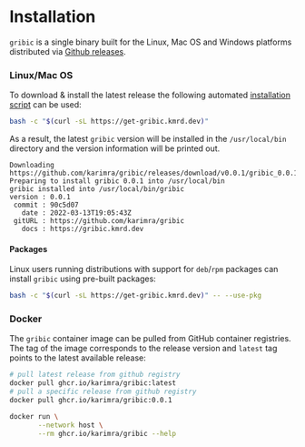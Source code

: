 # Installation

`gribic` is a single binary built for the Linux, Mac OS and Windows platforms distributed via [Github releases](https://github.com/karimra/gribic/releases).

### Linux/Mac OS

To download & install the latest release the following automated [installation script](https://github.com/karimra/gribic/blob/main/install.sh) can be used:

```bash
bash -c "$(curl -sL https://get-gribic.kmrd.dev)"
```

As a result, the latest `gribic` version will be installed in the `/usr/local/bin` directory and the version information will be printed out.

```text
Downloading https://github.com/karimra/gribic/releases/download/v0.0.1/gribic_0.0.1_linux_x86_64.tar.gz
Preparing to install gribic 0.0.1 into /usr/local/bin
gribic installed into /usr/local/bin/gribic
version : 0.0.1
 commit : 90c5d07
   date : 2022-03-13T19:05:43Z
 gitURL : https://github.com/karimra/gribic
   docs : https://gribic.kmrd.dev
```

#### Packages

Linux users running distributions with support for `deb`/`rpm` packages can install `gribic` using pre-built packages:

```bash
bash -c "$(curl -sL https://get-gribic.kmrd.dev)" -- --use-pkg
```

### Docker

The `gribic` container image can be pulled from GitHub container registries. The tag of the image corresponds to the release version and `latest` tag points to the latest available release:

```bash
# pull latest release from github registry
docker pull ghcr.io/karimra/gribic:latest
# pull a specific release from github registry
docker pull ghcr.io/karimra/gribic:0.0.1
```

```bash
docker run \
       --network host \
       --rm ghcr.io/karimra/gribic --help
```
